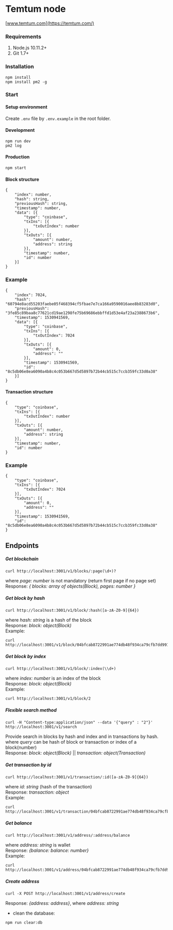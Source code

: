 # Temtum node

[www.temtum.com](https://temtum.com/)

### Requirements
1. Node.js 10.11.2+
2. Git 1.7+

### Installation

```
npm install
npm install pm2 -g
```

### Start

#### Setup environment
Create ```.env``` file by ```.env.example``` in the root folder.

#### Development
```
npm run dev
pm2 log
```

#### Production
```
npm start
```

#### Block structure
```
{
    "index": number,
    "hash": string,
    "previousHash": string,
    "timestamp": number,
    "data": [{
        "type": "coinbase",
        "txIns": [{
            "txOutIndex": number
        }],
        "txOuts": [{
            "amount": number,
            "address": string
        }],
        "timestamp": number,
        "id": number
    }]
}
```
### Example
```
{
    "index": 7024,
    "hash": "60794e8acd55203faebe05f468394cf5fbae7e7ca166a9590016aee8b83283d0",
    "previousHash": "3fe85c89baa8c77621cd19ae1298fe75b69686ebbffd1d53e4af23a2388673b6",
    "timestamp": 1530941569,
    "data": [{
        "type": "coinbase",
        "txIns": [{
            "txOutIndex": 7024
        }],
        "txOuts": [{
            "amount": 0,
            "address": ""
        }],
        "timestamp": 1530941569,
        "id": "8c5db06e8ea6090a4b8c4c053b667d5d5897b72b44cb515c7ccb359fc33d0a38"
    }]
}
```

#### Transaction structure
```
{
    "type": "coinbase",
    "txIns": [{
        "txOutIndex": number
    }],
    "txOuts": [{
        "amount": number,
        "address": string
    }],
    "timestamp": number,
    "id": number
}
```
### Example
```
{
    "type": "coinbase",
    "txIns": [{
        "txOutIndex": 7024
    }],
    "txOuts": [{
        "amount": 0,
        "address": ""
    }],
    "timestamp": 1530941569,
    "id": "8c5db06e8ea6090a4b8c4c053b667d5d5897b72b44cb515c7ccb359fc33d0a38"
}
```

## Endpoints

##### Get blockchain
```
curl http://localhost:3001/v1/blocks/:page(\d+)?
```
where *page: number* is not mandatory (return first page if no page set)\
Response: *{ blocks: array of objects(Block), pages: number }*

##### Get block by hash
```
curl http://localhost:3001/v1/block/:hash([a-zA-Z0-9]{64})
```
where *hash: string* is a hash of the block\
Response: *block: object(Block)*\
Example:
```
curl http://localhost:3001/v1/block/04bfcab8722991ae774db48f934ca79cfb7dd991229153b9f732ba5334aafcd8e7266e47076996b55a14bf9913ee3145ce0cfc1372ada8ada74bd287450313534b
```

##### Get block by index
```
curl http://localhost:3001/v1/block/:index(\\d+)
```
where *index: number* is an index of the block\
Response: *block: object(Block)*\
Example:
```
curl http://localhost:3001/v1/block/2
```

##### Flexible search method
```
curl -H "Content-type:application/json" --data '{"query" : "2"}' http://localhost:3001/v1/search
```
Provide search in blocks by hash and index and in transactions by hash.\
where *query* can be hash of block or transaction or index of a block(number)\
Response: *block: object(Block)* || *transaction: object(Transaction)*

##### Get transaction by id
```
curl http://localhost:3001/v1/transaction/:id([a-zA-Z0-9]{64})
```
where *id: string* (hash of the transaction)\
Response: *transaction: object*\
Example:
```
curl http://localhost:3001/v1/transaction/04bfcab8722991ae774db48f934ca79cfb7dd991229153b9f732ba5334aafcd8e7266e47076996b55a14bf9913ee3145ce0cfc1372ada8ada74bd287450313534b
```

##### Get balance
```
curl http://localhost:3001/v1/address/:address/balance
```
where *address: string* is wallet\
Response: *{balance: balance: number}*\
Example:
```
curl http://localhost:3001/v1/address/04bfcab8722991ae774db48f934ca79cfb7dd991229153b9f732ba5334aafcd8e7266e47076996b55a14bf9913ee3145ce0cfc1372ada8ada74bd287450313534b/balance
```

##### Create address

```
curl -X POST http://localhost:3001/v1/address/create
```
Response: *{address: address}*, where *address: string*

- clean the database:
```
npm run clear:db
```

